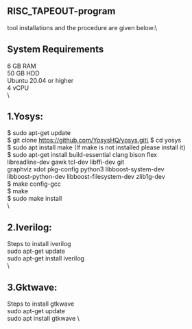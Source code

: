 ## RISC_TAPEOUT-program
</div>
tool installations and the procedure are given below:\

## System Requirements
6 GB RAM\
50 GB HDD\
Ubuntu 20.04 or higher\
4 vCPU\
\
## 1.Yosys:
   $ sudo apt-get update\
$ git clone https://github.com/YosysHQ/yosys.git\
$ cd yosys\
$ sudo apt install make (If make is not installed please install it)\
$ sudo apt-get install build-essential clang bison flex \
 libreadline-dev gawk tcl-dev libffi-dev git \
 graphviz xdot pkg-config python3 libboost-system-dev \
 libboost-python-dev libboost-filesystem-dev zlib1g-dev\
$ make config-gcc\
$ make\
$ sudo make install \
\
## 2.Iverilog:
  Steps to install iverilog\
sudo apt-get update\
sudo apt-get install iverilog\
\
## 3.Gktwave:
  Steps to install gtkwave\
sudo apt-get update\
sudo apt install gtkwave \


